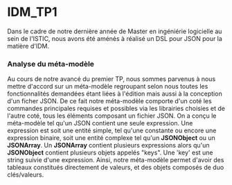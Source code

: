 # IDM_TP1

Dans le cadre de notre dernière année de Master en ingéniérie logicielle au sein de l'ISTIC, nous avons été aménés à réalisé un DSL pour JSON
pour la matière d'IDM.

### Analyse du méta-modèle

Au cours de notre avancé du premier TP, nous sommes parvenus à nous mettre d'accord sur un méta-modèle regroupant 
selon nous toutes les fonctionnalités demandées étant liées à l'édition mais aussi à la conception d'un ficher JSON.
De ce fait notre méta-modèle comporte d'un coté les commandes principales requises et possibles via les librairies
choisies et de l'autre coté, tous les éléments composant un fichier JSON.
On a conçu le méta-modèle tel qu'un JSON contient une seule expression.
Une expression est soit une entité simple, tel qu'une constante ou encore une expression binaire, soit une entité complexe tel qu'un **JSONObject** ou un **JSONArray**.
Un **JSONArray** contient plusieurs expressions alors qu'un **JSONObject** contient plusieurs objets appelés "keys".
Une 'key' est une string suivie d'une expression.
Ainsi, notre méta-modèle permet d'avoir des tableaux constitués directement de valeurs, et des objets composés de duo clés/valeurs.
